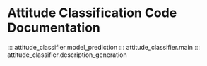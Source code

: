 # Attitude Classification Code Documentation

::: attitude_classifier.model_prediction
::: attitude_classifier.main
::: attitude_classifier.description_generation